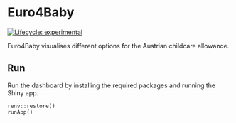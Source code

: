 # Euro4Baby

<!-- badges: start -->
[![Lifecycle: experimental](https://img.shields.io/badge/lifecycle-experimental-orange.svg)](https://lifecycle.r-lib.org/articles/stages.html#experimental)
<!-- badges: end -->

Euro4Baby visualises different options for the Austrian childcare allowance. 

## Run

Run the dashboard by installing the required packages and running the Shiny app. 

```{r example}
renv::restore()
runApp()
```
